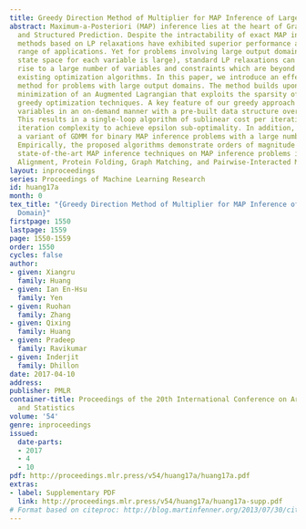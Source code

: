 ```yaml
---
title: Greedy Direction Method of Multiplier for MAP Inference of Large Output Domain
abstract: Maximum-a-Posteriori (MAP) inference lies at the heart of Graphical Models
  and Structured Prediction. Despite the intractability of exact MAP inference, approximated
  methods based on LP relaxations have exhibited superior performance across a wide
  range of applications. Yet for problems involving large output domains (i.e., the
  state space for each variable is large), standard LP relaxations can easily give
  rise to a large number of variables and constraints which are beyond the limit of
  existing optimization algorithms. In this paper, we introduce an effective MAP inference
  method for problems with large output domains. The method builds upon alternating
  minimization of an Augmented Lagrangian that exploits the sparsity of messages through
  greedy optimization techniques. A key feature of our greedy approach is to introduce
  variables in an on-demand manner with a pre-built data structure over local factors.
  This results in a single-loop algorithm of sublinear cost per iteration and O(log(1/epsilon))-type
  iteration complexity to achieve epsilon sub-optimality. In addition, we introduce
  a variant of GDMM for binary MAP inference problems with a large number of factors.
  Empirically, the proposed algorithms demonstrate orders of magnitude speedup over
  state-of-the-art MAP inference techniques on MAP inference problems including Segmentation,
  Alignment, Protein Folding, Graph Matching, and Pairwise-Interacted Multilabel Prediction.
layout: inproceedings
series: Proceedings of Machine Learning Research
id: huang17a
month: 0
tex_title: "{Greedy Direction Method of Multiplier for MAP Inference of Large Output
  Domain}"
firstpage: 1550
lastpage: 1559
page: 1550-1559
order: 1550
cycles: false
author:
- given: Xiangru
  family: Huang
- given: Ian En-Hsu
  family: Yen
- given: Ruohan
  family: Zhang
- given: Qixing
  family: Huang
- given: Pradeep
  family: Ravikumar
- given: Inderjit
  family: Dhillon
date: 2017-04-10
address: 
publisher: PMLR
container-title: Proceedings of the 20th International Conference on Artificial Intelligence
  and Statistics
volume: '54'
genre: inproceedings
issued:
  date-parts:
  - 2017
  - 4
  - 10
pdf: http://proceedings.mlr.press/v54/huang17a/huang17a.pdf
extras:
- label: Supplementary PDF
  link: http://proceedings.mlr.press/v54/huang17a/huang17a-supp.pdf
# Format based on citeproc: http://blog.martinfenner.org/2013/07/30/citeproc-yaml-for-bibliographies/
---
```

